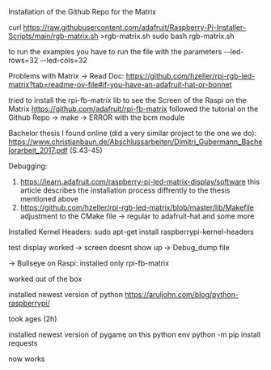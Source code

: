 Installation of the Github Repo for the Matrix

curl https://raw.githubusercontent.com/adafruit/Raspberry-Pi-Installer-Scripts/main/rgb-matrix.sh >rgb-matrix.sh
sudo bash rgb-matrix.sh


to run the examples you have to run the file with the parameters --led-rows=32 --led-cols=32

Problems with Matrix -> Read Doc:
https://github.com/hzeller/rpi-rgb-led-matrix?tab=readme-ov-file#if-you-have-an-adafruit-hat-or-bonnet

tried to install the rpi-fb-matrix lib to see the Screen of the Raspi on the Matrix
https://github.com/adafruit/rpi-fb-matrix
followed the tutorial on the Github Repo -> make -> ERROR with the bcm module

Bachelor thesis I found online (did a very similar project to the one we do):
https://www.christianbaun.de/Abschlussarbeiten/Dimitri_Gubermann_Bachelorarbeit_2017.pdf (S.43-45)


Debugging:

1. https://learn.adafruit.com/raspberry-pi-led-matrix-display/software
	this article describes the installation process diffrently to the thesis mentioned above
2. https://github.com/hzeller/rpi-rgb-led-matrix/blob/master/lib/Makefile
	adjustment to the CMake file -> regular to adafruit-hat and some more


Installed Kernel Headers:
sudo apt-get install raspberrypi-kernel-headers

test display worked -> screen doesnt show up -> Debug_dump file

-> Bullseye on Raspi:
installed only rpi-fb-matrix

worked out of the box

installed newest version of python
https://aruljohn.com/blog/python-raspberrypi/

took ages (2h)

installed newest version of pygame on this python env
python -m pip install requests

now works

